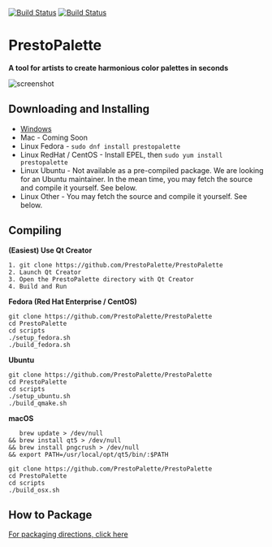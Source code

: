 [![Build Status](https://travis-ci.org/PrestoPalette/PrestoPalette.svg?branch=master)](https://travis-ci.org/PrestoPalette/PrestoPalette) 
[![Build Status](https://ci.appveyor.com/api/projects/status/github/prestopalette/prestopalette?svg=true&passingText=AppVeyor)](https://ci.appveyor.com/project/dagostinelli/prestopalette) 


# PrestoPalette

**A tool for artists to create harmonious color palettes in seconds**

![]("https://raw.githubusercontent.com/PrestoPalette/PrestoPalette-Packaging/master/screenshots/1.png" "screenshot")

Downloading and Installing
--------------------------

- <a href="https://github.com/PrestoPalette/PrestoPalette/releases">Windows</a>
- Mac - Coming Soon
- Linux Fedora - `sudo dnf install prestopalette`
- Linux RedHat / CentOS - Install EPEL, then `sudo yum install prestopalette`
- Linux Ubuntu - Not available as a pre-compiled package. We are looking for an Ubuntu maintainer. In the mean time, you may fetch the source and compile it yourself. See below.
- Linux Other - You may fetch the source and compile it yourself. See below.



Compiling
------------------------

**(Easiest) Use Qt Creator**

```
1. git clone https://github.com/PrestoPalette/PrestoPalette
2. Launch Qt Creator
3. Open the PrestoPalette directory with Qt Creator
4. Build and Run 
```

**Fedora (Red Hat Enterprise / CentOS)**

```
git clone https://github.com/PrestoPalette/PrestoPalette
cd PrestoPalette
cd scripts
./setup_fedora.sh
./build_fedora.sh
```

**Ubuntu**

```
git clone https://github.com/PrestoPalette/PrestoPalette
cd PrestoPalette
cd scripts
./setup_ubuntu.sh
./build_qmake.sh
```

**macOS**

```
   brew update > /dev/null
&& brew install qt5 > /dev/null
&& brew install pngcrush > /dev/null
&& export PATH=/usr/local/opt/qt5/bin/:$PATH

git clone https://github.com/PrestoPalette/PrestoPalette
cd PrestoPalette
cd scripts
./build_osx.sh
```

How to Package
--------------

<a href="https://github.com/PrestoPalette/PrestoPalette-Packaging">For packaging directions, click here</a>
